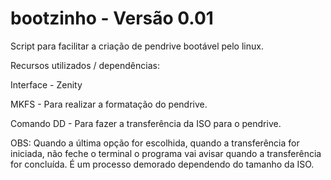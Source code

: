 # bootzinho - Versão 0.01

Script para facilitar a criação de pendrive bootável pelo linux.

Recursos utilizados / dependências:

Interface - Zenity

MKFS - Para realizar a formatação do pendrive.

Comando DD - Para fazer a transferência da ISO para o pendrive.

OBS:
Quando a última opção for escolhida, quando a transferência for iniciada, não feche o terminal o programa vai avisar quando a transferência for concluída.
É um processo demorado dependendo do tamanho da ISO. 

